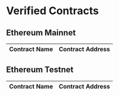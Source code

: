# Verified Contracts

## Ethereum Mainnet

Contract Name | Contract Address
--- | ---
## Ethereum Testnet

Contract Name | Contract Address
--- | ---
